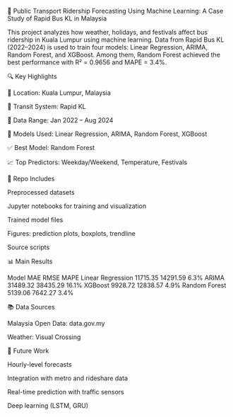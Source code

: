 📘 Public Transport Ridership Forecasting Using Machine Learning: A Case Study of Rapid Bus KL in Malaysia

This project analyzes how weather, holidays, and festivals affect bus ridership in Kuala Lumpur using machine learning. Data from Rapid Bus KL (2022–2024) is used to train four models: Linear Regression, ARIMA, Random Forest, and XGBoost. Among them, Random Forest achieved the best performance with R² = 0.9656 and MAPE = 3.4%.

🔍 Key Highlights

📍 Location: Kuala Lumpur, Malaysia

🚌 Transit System: Rapid KL

📅 Data Range: Jan 2022 – Aug 2024

🧠 Models Used: Linear Regression, ARIMA, Random Forest, XGBoost

✅ Best Model: Random Forest

📈 Top Predictors: Weekday/Weekend, Temperature, Festivals

📁 Repo Includes

Preprocessed datasets

Jupyter notebooks for training and visualization

Trained model files

Figures: prediction plots, boxplots, trendline

Source scripts

📊 Main Results

Model	MAE	RMSE	MAPE
Linear Regression	11715.35	14291.59	6.3%
ARIMA	31489.32	38435.29	16.1%
XGBoost	9928.72	12838.57	4.9%
Random Forest	5139.06	7642.27	3.4%

📚 Data Sources

Malaysia Open Data: data.gov.my

Weather: Visual Crossing

🧭 Future Work

Hourly-level forecasts

Integration with metro and rideshare data

Real-time prediction with traffic sensors

Deep learning (LSTM, GRU)
